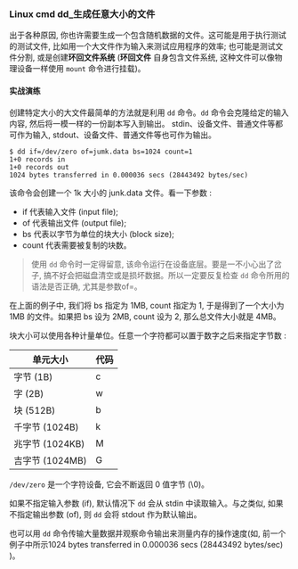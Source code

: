 ### Linux cmd dd_生成任意大小的文件

出于各种原因, 你也许需要生成一个包含随机数据的文件。这可能是用于执行测试的测试文件, 比如用一个大文件作为输入来测试应用程序的效率; 也可能是测试文件分割, 或是创建**环回文件系统** (**环回文件** 自身包含文件系统, 这种文件可以像物理设备一样使用 `mount` 命令进行挂载)。

#### 实战演练

创建特定大小的大文件最简单的方法就是利用 `dd` 命令。`dd` 命令会克隆给定的输入内容, 然后将一模一样的一份副本写入到输出。 stdin、设备文件、普通文件等都可作为输入, stdout、设备文件、普通文件等也可作为输出。

    $ dd if=/dev/zero of=jumk.data bs=1024 count=1
    1+0 records in
    1+0 records out
    1024 bytes transferred in 0.000036 secs (28443492 bytes/sec)
    
该命令会创建一个 1k 大小的 junk.data 文件。看一下参数 : 

- if 代表输入文件 (input file);
- of 代表输出文件 (output file);
- bs 代表以字节为单位的块大小 (block size);
- count 代表需要被复制的块数。

> 使用 `dd` 命令时一定得留意, 该命令运行在设备底层。要是一不小心出了岔子, 搞不好会把磁盘清空或是损坏数据。所以一定要反复检查 `dd` 命令所用的语法是否正确, 尤其是参数of=。

在上面的例子中, 我们将 bs 指定为 1MB, count 指定为 1, 于是得到了一个大小为 1MB 的文件。如果把 bs 设为 2MB, count 设为 2, 那么总文件大小就是 4MB。

块大小可以使用各种计量单位。任意一个字符都可以置于数字之后来指定字节数 : 

单元大小 | 代码
----|---
字节 (1B) | c
字 (2B) | w
块 (512B) | b
千字节 (1024B) | k
兆字节 (1024KB) | M
吉字节 (1024MB) | G

`/dev/zero` 是一个字符设备, 它会不断返回 0 值字节 (\0)。

如果不指定输入参数 (if), 默认情况下 `dd` 会从 stdin 中读取输入。与之类似, 如果不指定输出参数 (of), 则 `dd` 会将 stdout 作为默认输出。

也可以用 `dd` 命令传输大量数据并观察命令输出来测量内存的操作速度(如, 前一个例子中所示1024 bytes transferred in 0.000036 secs (28443492 bytes/sec) )。